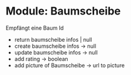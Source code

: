 # Module: Baumscheibe
Empfängt eine Baum Id 
 - return baumscheibe infos | null
 - create baumscheibe infos -> null
 - update baumscheibe infos -> null
 - add rating -> boolean
 - add picture of Baumscheibe -> url to picture

[comment]: <> ( Maybe später)
[comment]: <> ( - add note  -> Note)
